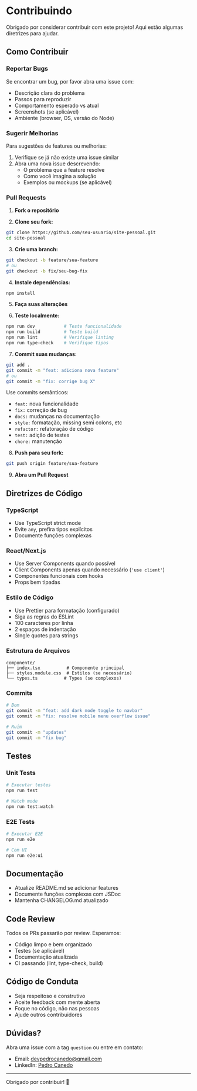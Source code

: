 # Contribuindo

Obrigado por considerar contribuir com este projeto! Aqui estão algumas diretrizes para ajudar.

## Como Contribuir

### Reportar Bugs

Se encontrar um bug, por favor abra uma issue com:

- Descrição clara do problema
- Passos para reproduzir
- Comportamento esperado vs atual
- Screenshots (se aplicável)
- Ambiente (browser, OS, versão do Node)

### Sugerir Melhorias

Para sugestões de features ou melhorias:

1. Verifique se já não existe uma issue similar
2. Abra uma nova issue descrevendo:
   - O problema que a feature resolve
   - Como você imagina a solução
   - Exemplos ou mockups (se aplicável)

### Pull Requests

1. **Fork o repositório**

2. **Clone seu fork:**

```bash
git clone https://github.com/seu-usuario/site-pessoal.git
cd site-pessoal
```

3. **Crie uma branch:**

```bash
git checkout -b feature/sua-feature
# ou
git checkout -b fix/seu-bug-fix
```

4. **Instale dependências:**

```bash
npm install
```

5. **Faça suas alterações**

6. **Teste localmente:**

```bash
npm run dev           # Teste funcionalidade
npm run build         # Teste build
npm run lint          # Verifique linting
npm run type-check    # Verifique tipos
```

7. **Commit suas mudanças:**

```bash
git add .
git commit -m "feat: adiciona nova feature"
# ou
git commit -m "fix: corrige bug X"
```

Use commits semânticos:

- `feat:` nova funcionalidade
- `fix:` correção de bug
- `docs:` mudanças na documentação
- `style:` formatação, missing semi colons, etc
- `refactor:` refatoração de código
- `test:` adição de testes
- `chore:` manutenção

8. **Push para seu fork:**

```bash
git push origin feature/sua-feature
```

9. **Abra um Pull Request**

## Diretrizes de Código

### TypeScript

- Use TypeScript strict mode
- Evite `any`, prefira tipos explícitos
- Documente funções complexas

### React/Next.js

- Use Server Components quando possível
- Client Components apenas quando necessário (`'use client'`)
- Componentes funcionais com hooks
- Props bem tipadas

### Estilo de Código

- Use Prettier para formatação (configurado)
- Siga as regras do ESLint
- 100 caracteres por linha
- 2 espaços de indentação
- Single quotes para strings

### Estrutura de Arquivos

```
componente/
├── index.tsx          # Componente principal
├── styles.module.css  # Estilos (se necessário)
└── types.ts          # Types (se complexos)
```

### Commits

```bash
# Bom
git commit -m "feat: add dark mode toggle to navbar"
git commit -m "fix: resolve mobile menu overflow issue"

# Ruim
git commit -m "updates"
git commit -m "fix bug"
```

## Testes

### Unit Tests

```bash
# Executar testes
npm run test

# Watch mode
npm run test:watch
```

### E2E Tests

```bash
# Executar E2E
npm run e2e

# Com UI
npm run e2e:ui
```

## Documentação

- Atualize README.md se adicionar features
- Documente funções complexas com JSDoc
- Mantenha CHANGELOG.md atualizado

## Code Review

Todos os PRs passarão por review. Esperamos:

- Código limpo e bem organizado
- Testes (se aplicável)
- Documentação atualizada
- CI passando (lint, type-check, build)

## Código de Conduta

- Seja respeitoso e construtivo
- Aceite feedback com mente aberta
- Foque no código, não nas pessoas
- Ajude outros contribuidores

## Dúvidas?

Abra uma issue com a tag `question` ou entre em contato:

- Email: devpedrocanedo@gmail.com
- LinkedIn: [Pedro Canedo](https://linkedin.com/in/pedrobalhe)

---

Obrigado por contribuir! 🚀
